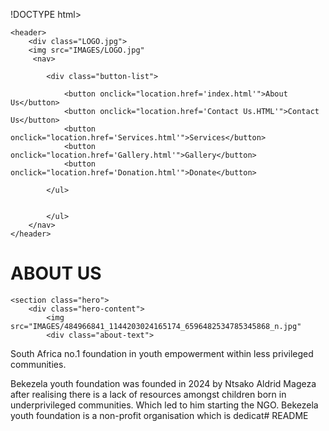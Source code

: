 !DOCTYPE html>
<html lang="en">
<head>
    <meta name="viewport" content="width=device-width, initial-scale=1.0">
    <title>BEKEZELA YOUTH FOUNDATION - About Us</title>
    <link rel="stylesheet" href="CSS/styles.css">
</head>
<body>


    <header>
        <div class="LOGO.jpg"> 
        <img src="IMAGES/LOGO.jpg" 
         <nav>

            <div class="button-list">

                <button onclick="location.href='index.html'">About Us</button>
                <button onclick="location.href='Contact Us.HTML'">Contact Us</button>
                <button onclick="location.href='Services.html'">Services</button>
                <button onclick="location.href='Gallery.html'">Gallery</button>
                <button onclick="location.href='Donation.html'">Donate</button>
 
            </ul>
         

            </ul>
        </nav>
    </header>
<h1>ABOUT US</h1>

    <section class="hero">
        <div class="hero-content">
            <img src="IMAGES/484966841_1144203024165174_6596482534785345868_n.jpg" 
            <div class="about-text">
 
                
<p>South Africa no.1 foundation in youth empowerment within less privileged communities.

Bekezela youth foundation was founded in 2024 by Ntsako Aldrid Mageza after realising there is a lack of resources amongst children born in underprivileged communities. Which led to him starting the NGO.
Bekezela youth foundation is a non-profit organisation which is dedicat# README
